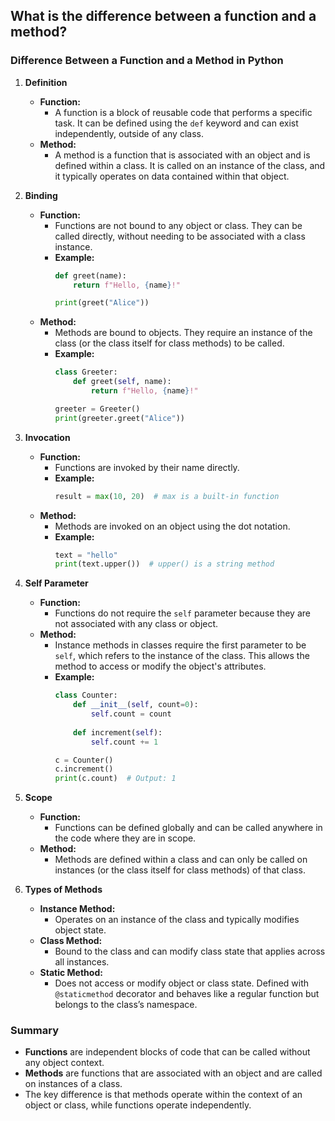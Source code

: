 ## What is the difference between a function and a method?


### Difference Between a Function and a Method in Python

1. **Definition**
   - **Function:**
     - A function is a block of reusable code that performs a specific task. It can be defined using the `def` keyword and can exist independently, outside of any class.
   - **Method:**
     - A method is a function that is associated with an object and is defined within a class. It is called on an instance of the class, and it typically operates on data contained within that object.

2. **Binding**
   - **Function:**
     - Functions are not bound to any object or class. They can be called directly, without needing to be associated with a class instance.
     - **Example:**
       ```python
       def greet(name):
           return f"Hello, {name}!"
       
       print(greet("Alice"))
       ```
   - **Method:**
     - Methods are bound to objects. They require an instance of the class (or the class itself for class methods) to be called.
     - **Example:**
       ```python
       class Greeter:
           def greet(self, name):
               return f"Hello, {name}!"
       
       greeter = Greeter()
       print(greeter.greet("Alice"))
       ```

3. **Invocation**
   - **Function:**
     - Functions are invoked by their name directly.
     - **Example:**
       ```python
       result = max(10, 20)  # max is a built-in function
       ```
   - **Method:**
     - Methods are invoked on an object using the dot notation.
     - **Example:**
       ```python
       text = "hello"
       print(text.upper())  # upper() is a string method
       ```

4. **Self Parameter**
   - **Function:**
     - Functions do not require the `self` parameter because they are not associated with any class or object.
   - **Method:**
     - Instance methods in classes require the first parameter to be `self`, which refers to the instance of the class. This allows the method to access or modify the object's attributes.
     - **Example:**
       ```python
       class Counter:
           def __init__(self, count=0):
               self.count = count
           
           def increment(self):
               self.count += 1
       
       c = Counter()
       c.increment()
       print(c.count)  # Output: 1
       ```

5. **Scope**
   - **Function:**
     - Functions can be defined globally and can be called anywhere in the code where they are in scope.
   - **Method:**
     - Methods are defined within a class and can only be called on instances (or the class itself for class methods) of that class.

6. **Types of Methods**
   - **Instance Method:**
     - Operates on an instance of the class and typically modifies object state.
   - **Class Method:**
     - Bound to the class and can modify class state that applies across all instances.
   - **Static Method:**
     - Does not access or modify object or class state. Defined with `@staticmethod` decorator and behaves like a regular function but belongs to the class’s namespace.

### Summary
- **Functions** are independent blocks of code that can be called without any object context.
- **Methods** are functions that are associated with an object and are called on instances of a class.
- The key difference is that methods operate within the context of an object or class, while functions operate independently.